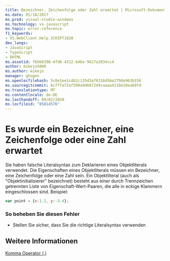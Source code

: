 ```yaml
---
title: Bezeichner, Zeichenfolge oder Zahl erwartet | Microsoft-Dokumentation
ms.date: 01/18/2017
ms.prod: visual-studio-windows
ms.technology: vs-javascript
ms.topic: error-reference
f1_keywords:
- VS.WebClient.Help.SCRIPT1028
dev_langs:
- JavaScript
- TypeScript
- DHTML
ms.assetid: f6bb8398-4fd6-4312-b4be-9617a2834cc4
author: mikejo5000
ms.author: mikejo
manager: ghogen
ms.openlocfilehash: 5c0e1ee1cdb2c135d3a76316d56e279de963b156
ms.sourcegitcommit: 6cfffa72af599a9d667249caaaa411bb28ea69fd
ms.translationtype: MT
ms.contentlocale: de-DE
ms.lasthandoff: 09/02/2020
ms.locfileid: "85814576"
---
```

# <a name="expected-identifier-string-or-number"></a>Es wurde ein Bezeichner, eine Zeichenfolge oder eine Zahl erwartet
Sie haben falsche Literalsyntax zum Deklarieren eines Objektliterals verwendet. Die Eigenschaften eines Objektliterals müssen ein Bezeichner, eine Zeichenfolge oder eine Zahl sein. Ein Objektliteral (auch als "Objektinitialisierer" bezeichnet) besteht aus einer durch Trennzeichen getrennten Liste von Eigenschaft-Wert-Paaren, die alle in eckige Klammern eingeschlossen sind. Beispiel:  
  
```JavaScript  
var point = {x:1.2, y:-3.4};  
```  
  
### <a name="to-correct-this-error"></a>So beheben Sie diesen Fehler  
  
- Stellen Sie sicher, dass Sie die richtige Literalsyntax verwenden  
  
## <a name="see-also"></a>Weitere Informationen  
 [Komma Operator (,)](../../javascript/reference/comma-operator-decrement-javascript.md)
